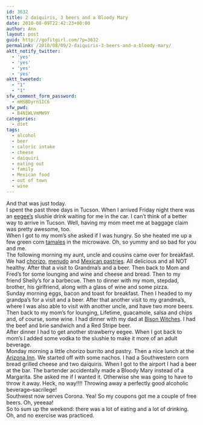 ```yaml
---
id: 3632
title: 2 daiquiris, 3 beers and a Bloody Mary
date: 2010-08-09T22:42:23+00:00
author: Ann
layout: post
guid: http://gofitgirl.com/?p=3632
permalink: /2010/08/09/2-daiquiris-3-beers-and-a-bloody-mary/
aktt_notify_twitter:
  - 'yes'
  - 'yes'
  - 'yes'
  - 'yes'
aktt_tweeted:
  - "1"
  - "1"
sfw_comment_form_password:
  - mHSBDyrn1IC6
sfw_pwd:
  - B4N1WLVmMW9Y
categories:
  - diet
tags:
  - alcohol
  - beer
  - caloric intake
  - cheese
  - daiquiri
  - eating out
  - family
  - Mexican food
  - out of town
  - wine
---
```

And that was just today.  
I spent the past three days in Tucson. When I arrived Friday night there was an [eegee&#8217;s](http://en.wikipedia.org/wiki/Eegee's) slushie drink waiting for me in the car. I can&#8217;t think of a better way to arrive in Tucson. Well, having my mom meet me at baggage claim was pretty awesome, too.  
When I got to my mom&#8217;s she asked if I was hungry. So she heated me up a few green corn [tamales](http://en.wikipedia.org/wiki/Tamale) in the microwave. Oh, so yummy and so bad for you and me.  
The following morning my aunt, uncle and cousins came over for breakfast. We had [chorizo](http://en.wikipedia.org/wiki/Chorizo), [menudo](http://en.wikipedia.org/wiki/Menudo_(soup)) and [Mexican pastries](http://www.mitierracafe.com/menus_panaderia.html). All delicious and all NOT healthy. After that a visit to Grandma&#8217;s and a beer. Then back to Mom and Fred&#8217;s for some lounging and wine and cheese and bread. Then to my friend Shelly&#8217;s for a barbecue. Then to dinner with my mom, stepdad, brother, his girlfriend, along with a glass of wine and some pizza.  
Sunday morning eggs, bacon and toast for breakfast. Then I headed to my grandpa&#8217;s for a visit and a beer. After that another visit to my grandma&#8217;s, where I was also able to visit with another uncle, and have two more beers. Then back to my mom&#8217;s for lounging, Lifetime, guacamole, salsa and chips and, of course, some wine. I had dinner with my dad at [Bison Witches](http://www.bisonwitches.com/menu_tucson.php). I had the beef and brie sandwich and a Red Stripe beer.  
After dinner I had to get another strawberry eegee. When I got back to mom&#8217;s I added some vodka to the slushie to make it more of an adult beverage.  
Monday morning a little chorizo burrito and pastry. Then a nice lunch at the [Arizona Inn](http://www.arizonainn.com/). We started off with some nachos. I had a Southwestern corn bread grilled cheese and two daiquiris. When I got to the airport I had a beer at the bar. The bartender accidentally made a Bloody Mary instead of a Margarita. She asked me if I wanted it. Otherwise she was going to have to throw it away. Heck, no way!!!! Throwing away a perfectly good alcoholic beverage&#8211;sacrilege!  
Southwest now serves Corona. Yea! So my coupons got me a couple of free beers. Oh, yeeeaa!  
So to sum up the weekend: there was a lot of eating and a lot of drinking. Oh, and no exercise was practiced.
